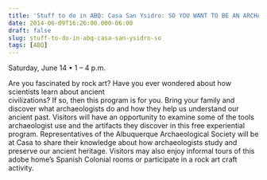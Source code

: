 ```yaml
---
title: 'Stuff to do in ABQ: Casa San Ysidro: SO YOU WANT TO BE AN ARCHAEOLOGIST?'
date: 2014-06-09T16:26:00.000-06:00
draft: false
slug: stuff-to-do-in-abq-casa-san-ysidro-so
tags: [ABQ]
---
```


Saturday, June 14 • 1 – 4 p.m.  
  
Are you fascinated by rock art? Have you ever wondered about how scientists learn about ancient  
civilizations? If so, then this program is for you. Bring your family and discover what archaeologists do and how they help us understand our ancient past. Visitors will have an opportunity to examine some of the tools archaeologist use and the artifacts they discover in this free experiential program. Representatives of the Albuquerque Archaeological Society will be at Casa to share their knowledge about how archaeologists study and preserve our ancient heritage. Visitors may also enjoy informal tours of this adobe home’s Spanish Colonial rooms or participate in a rock art craft activity.